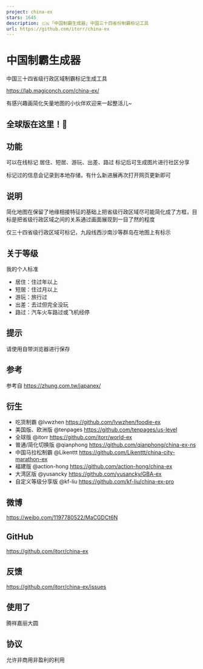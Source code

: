 ```yaml
---
project: china-ex
stars: 1645
description: 🇨🇳「中国制霸生成器」中国三十四省份制霸标记工具
url: https://github.com/itorr/china-ex
---
```


中国制霸生成器
=======

中国三十四省级行政区域制霸标记生成工具

https://lab.magiconch.com/china-ex/

有感兴趣画简化矢量地图的小伙伴欢迎来一起整活儿~

全球版在这里！🤗
---------

功能
--

可以在线标记 居住、短居、游玩、出差、路过 标记后可生成图片进行社区分享

标记过的信息会记录到本地存储，有什么新进展再次打开网页更新即可

说明
--

简化地图在保留了地缘相接特征的基础上把省级行政区域尽可能简化成了方框，目标是把省级行政区域之间的关系通过画面展现到一目了然的程度

仅三十四省级行政区域可标记，九段线西沙南沙等群岛在地图上有标示

关于等级
----

我的个人标准

-   居住：住过年以上
-   短居：住过月以上
-   游玩：旅行过
-   出差：去过但完全没玩
-   路过：汽车火车路过或飞机经停

提示
--

请使用自带浏览器进行保存

参考
--

参考自 https://zhung.com.tw/japanex/

衍生
--

-   吃货制霸 @lvwzhen https://github.com/lvwzhen/foodie-ex
-   美国版、欧洲版 @tenpages https://github.com/tenpages/us-level
-   全球版 @itorr https://github.com/itorr/world-ex
-   普通/简化切换版 @qianphong https://github.com/qianphong/china-ex-ns
-   中国马拉松制霸 @Likenttt https://github.com/Likenttt/china-city-marathon-ex
-   福建版 @action-hong https://github.com/action-hong/china-ex
-   大湾区版 @yusancky https://github.com/yusancky/GBA-ex
-   自定义等级分享版 @kf-liu https://github.com/kf-liu/china-ex-pro

微博
--

https://weibo.com/1197780522/MaCGDCt6N

GitHub
------

https://github.com/itorr/china-ex

反馈
--

https://github.com/itorr/china-ex/issues

使用了
---

腾祥嘉丽大圆

协议
--

允许非商用非盈利的利用
